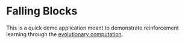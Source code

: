 # Falling Blocks

This is a quick demo application meant to demonstrate reinforcement learning through the [evolutionary computation](https://en.wikipedia.org/wiki/Evolutionary_computation).